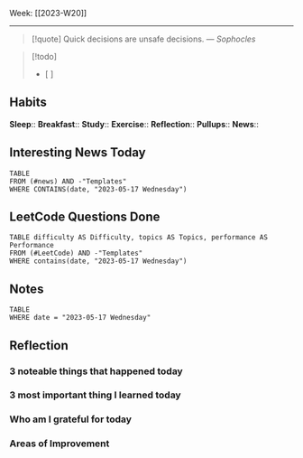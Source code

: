 Week: [[2023-W20]]
- - -
>[!quote]
> Quick decisions are unsafe decisions.
> — <cite>Sophocles</cite>

>[!todo]
>- [ ] 

## Habits

**Sleep**::
**Breakfast**::
**Study**:: 
**Exercise**:: 
**Reflection**:: 
**Pullups**::
**News**::

## Interesting News Today

```dataview
TABLE 
FROM (#news) AND -"Templates"
WHERE CONTAINS(date, "2023-05-17 Wednesday") 
```

## LeetCode Questions Done

```dataview
TABLE difficulty AS Difficulty, topics AS Topics, performance AS Performance
FROM (#LeetCode) AND -"Templates"
WHERE contains(date, "2023-05-17 Wednesday") 
```

## Notes

```dataview
TABLE
WHERE date = "2023-05-17 Wednesday"
```

## Reflection

### 3 noteable things that happened today

### 3 most important thing I learned today

### Who am I grateful for today

### Areas of Improvement